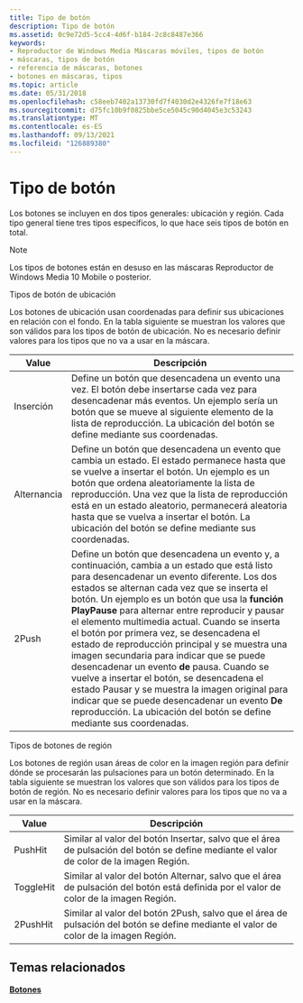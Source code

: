 ```yaml
---
title: Tipo de botón
description: Tipo de botón
ms.assetid: 0c9e72d5-5cc4-4d6f-b184-2c8c8487e366
keywords:
- Reproductor de Windows Media Máscaras móviles, tipos de botón
- máscaras, tipos de botón
- referencia de máscaras, botones
- botones en máscaras, tipos
ms.topic: article
ms.date: 05/31/2018
ms.openlocfilehash: c58eeb7402a13730fd7f4030d2e4326fe7f18e63
ms.sourcegitcommit: d75fc10b9f0825bbe5ce5045c90d4045e3c53243
ms.translationtype: MT
ms.contentlocale: es-ES
ms.lasthandoff: 09/13/2021
ms.locfileid: "126889380"
---
```

# <a name="button-type"></a>Tipo de botón

Los botones se incluyen en dos tipos generales: ubicación y región. Cada tipo general tiene tres tipos específicos, lo que hace seis tipos de botón en total.

> [!Note]  
> Los tipos de botones están en desuso en las máscaras Reproductor de Windows Media 10 Mobile o posterior.

 

Tipos de botón de ubicación

Los botones de ubicación usan coordenadas para definir sus ubicaciones en relación con el fondo. En la tabla siguiente se muestran los valores que son válidos para los tipos de botón de ubicación. No es necesario definir valores para los tipos que no va a usar en la máscara.



| Value  | Descripción                                                                                                                                                                                                                                                                                                                                                                                                                                                                                                                                                                                                                                                                                  |
|--------|----------------------------------------------------------------------------------------------------------------------------------------------------------------------------------------------------------------------------------------------------------------------------------------------------------------------------------------------------------------------------------------------------------------------------------------------------------------------------------------------------------------------------------------------------------------------------------------------------------------------------------------------------------------------------------------------|
| Inserción   | Define un botón que desencadena un evento una vez. El botón debe insertarse cada vez para desencadenar más eventos. Un ejemplo sería un botón que se mueve al siguiente elemento de la lista de reproducción. La ubicación del botón se define mediante sus coordenadas.                                                                                                                                                                                                                                                                                                                                                                                                                                             |
| Alternancia | Define un botón que desencadena un evento que cambia un estado. El estado permanece hasta que se vuelve a insertar el botón. Un ejemplo es un botón que ordena aleatoriamente la lista de reproducción. Una vez que la lista de reproducción está en un estado aleatorio, permanecerá aleatoria hasta que se vuelva a insertar el botón. La ubicación del botón se define mediante sus coordenadas.                                                                                                                                                                                                                                                                                                                                                           |
| 2Push  | Define un botón que desencadena un evento y, a continuación, cambia a un estado que está listo para desencadenar un evento diferente. Los dos estados se alternan cada vez que se inserta el botón. Un ejemplo es un botón que usa la **función PlayPause** para alternar entre reproducir y pausar el elemento multimedia actual. Cuando se inserta el botón por primera vez, se desencadena el estado de reproducción principal y se muestra una imagen secundaria para indicar que se puede desencadenar un evento **de** pausa. Cuando se vuelve a insertar el botón, se desencadena el estado Pausar y se muestra la imagen original para indicar que se puede desencadenar un evento **De** reproducción. La ubicación del botón se define mediante sus coordenadas. |



 

Tipos de botones de región

Los botones de región usan áreas de color en la imagen región para definir dónde se procesarán las pulsaciones para un botón determinado. En la tabla siguiente se muestran los valores que son válidos para los tipos de botón de región. No es necesario definir valores para los tipos que no va a usar en la máscara.



| Value     | Descripción                                                                                                                  |
|-----------|------------------------------------------------------------------------------------------------------------------------------|
| PushHit   | Similar al valor del botón Insertar, salvo que el área de pulsación del botón se define mediante el valor de color de la imagen Región.   |
| ToggleHit | Similar al valor del botón Alternar, salvo que el área de pulsación del botón está definida por el valor de color de la imagen Región. |
| 2PushHit  | Similar al valor del botón 2Push, salvo que el área de pulsación del botón se define mediante el valor de color de la imagen Región.  |



 

## <a name="related-topics"></a>Temas relacionados

<dl> <dt>

[**Botones**](buttons.md)
</dt> </dl>

 

 




